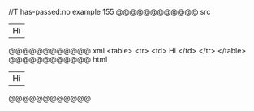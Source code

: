 //T has-passed:no
example 155
@@@@@@@@@@@@ src
<table>

<tr>

<td>
Hi
</td>

</tr>

</table>
@@@@@@@@@@@@ xml
<?xml version="1.0" encoding="UTF-8"?>
<!DOCTYPE document SYSTEM "CommonMark.dtd">
<document xmlns="http://commonmark.org/xml/1.0">
  <html_block>&lt;table&gt;
</html_block>
  <html_block>&lt;tr&gt;
</html_block>
  <html_block>&lt;td&gt;
Hi
&lt;/td&gt;
</html_block>
  <html_block>&lt;/tr&gt;
</html_block>
  <html_block>&lt;/table&gt;
</html_block>
</document>
@@@@@@@@@@@@ html
<table>
<tr>
<td>
Hi
</td>
</tr>
</table>
@@@@@@@@@@@@
